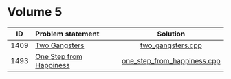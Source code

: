 # Volume 5

|  ID  |                              Problem statement                               |                           Solution                           |
|:----:|:-----------------------------------------------------------------------------|:------------------------------------------------------------:|
| 1409 | [Two Gangsters](http://acm.timus.ru/problem.aspx?space=1&num=1409)           | [two_gangsters.cpp](./two_gangsters.cpp)                     |
| 1493 | [One Step from Happiness](http://acm.timus.ru/problem.aspx?space=1&num=1493) | [one_step_from_happiness.cpp](./one_step_from_happiness.cpp) |
